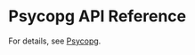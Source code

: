 # Psycopg API Reference<a name="EN-US_TOPIC_0000001126927585"></a>

For details, see  [Psycopg](psycopg-based-development.md).

